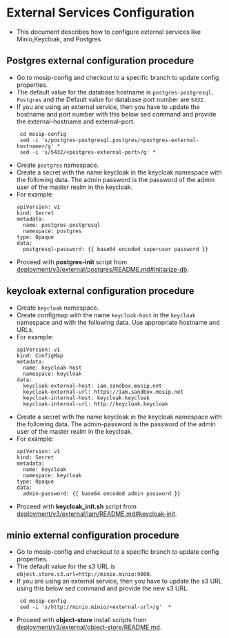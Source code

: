 #  External Services Configuration

* This document describes how to configure external services like Minio,Keycloak, and Postgres


## Postgres external configuration procedure

* Go to mosip-config and checkout to a specific branch to update config properties.
* The default value for the database hostname is `postgres-postgresql. Postgres` and the Default value for database port number are `5432`.
* If you are using an external service, then you have to update the hostname and port number with this below sed command and provide the external-hostname and external-port.
  ```
   cd mosip-config
   sed -i 's/postgres-postgresql.postgres/<postgres-external-hostname>/g' *
   sed -i 's/5432/<postgres-external-port>/g' *
  ```
* Create `postgres` namespace.
* Create a secret with the name keycloak in the keycloak namespace with the following data. The admin password is the password of the admin user of the master realm in the keycloak.
* For example:
  ```
  apiVersion: v1
  kind: Secret
  metadata:
    name: postgres-postgresql
    namespace: postgres
  type: Opaque
  data:
    postgresql-password: {{ base64 encoded superuser password }}
  ```
* Proceed with **postgres-init** script from [deployment/v3/external/postgres/README.md#initialize-db](../external/postgres/README.md#initialize-db).


## keycloak external configuration procedure

* Create `keycloak` namespace.
* Create configmap with the name `keycloak-host` in the `keycloak` namespace and with the following data. Use appropriate hostname and URLs.
* For example:
  ```
  apiVersion: v1
  kind: ConfigMap
  metadata:
    name: keycloak-host
    namespace: keycloak
  data:
    keycloak-external-host: iam.sandbox.mosip.net
    keycloak-external-url: https://iam.sandbox.mosip.net
    keycloak-internal-host: keycloak.keycloak
    keycloak-internal-url: http://keycloak.keycloak
  ```
* Create a secret with the name keycloak in the keycloak namespace with the following data. The admin-password is the password of the admin user of the master realm in the keycloak.
* For example:
  ```
  apiVersion: v1
  kind: Secret
  metadata:
    name: keycloak
    namespace: keycloak
  type: Opaque
  data:
    admin-password: {{ base64 encoded admin password }}
  ```
* Proceed with **keycloak_init.sh** script from [deployment/v3/external/iam/README.md#keycloak-init](../external/iam/README.md#keycloak-init).


## minio external configuration procedure

* Go to mosip-config and checkout to a specific branch to update config properties.
* The default value for the s3 URL is `object.store.s3.url=http://minio.minio:9000`.
* If you are using an external service, then you have to update the s3 URL using this below sed command and provide the new s3 URL.
  ```
   cd mosip-config
   sed -i 's/http://minio.minio/<external-url>/g'  *
  ```
* Proceed with **object-store** install scripts from [deployment/v3/external/object-store/README.md](../external/object-store/README.md).
